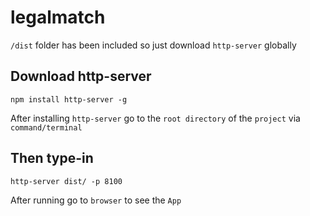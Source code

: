 # legalmatch

`/dist` folder has been included so just download `http-server` globally

## Download http-server
```
npm install http-server -g
```

After installing `http-server` go to the `root directory` of the `project` via `command/terminal`

## Then type-in
```
http-server dist/ -p 8100
```

 
After running go to `browser` to see the `App`
<!-- ## Project setup
```
npm install
```

### Compile and hot-reloads for development
```
npm run serve
```

### Compile and minifies for production
```
npm run build
``` -->



<!-- ### Lints and fixes files
```
npm run lint
``` -->

